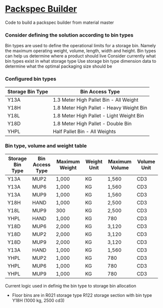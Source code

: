 # <ins> Packspec Builder </ins>
Code to build a packspec builder from material master

### Consider defining the solution according to bin types
Bin types are used to define the operational limits for a storage bin. Namely the maximum operating weight, volume, length, width and height. Bin types can help us determine where a product should live
Consider currently what bin types exist in what storage type
Use storage bin type dimension data to determine what the optimal packaging size should be

### Configured bin types
| Storage Bin Type | Bin Access Type |
|---|---|
|Y13A | 1.3 Meter High Pallet Bin - All Weight|
|Y18H | 1.8 Meter High Pallet - Heavy Weight Bin|
|Y18L | 1.8 Meter High Pallet - Light Weight Bin|
|Y18D | 1.8 Meter High Pallet - Double Bin |
|YHPL | Half Pallet Bin - All Weights|

### Bin type, volume and weight table

| Storage Bin Type | Bin Access Type | Maximum Weight | Weight Unit | Maximum Volume | Volume Unit |
|---|---|---|---|---|---|
|Y13A | MUP2 | 1,000 | KG | 1,560 | CD3|
|Y13A | MUP6 | 1,000 | KG | 1,560 | CD3|
|Y13A | MUP9 | 1,000 | KG | 1,560 | CD3|
|Y18H | HAND | 1,000 | KG | 2,500 | CD3|
|Y18L | MUP9 | 300 | KG | 2,500 | CD3|
|YHPL | HAND | 1,000 | KG | 780 | CD3|
|Y18D | MUP6 | 2,000 | KG | 3,120 | CD3|
|Y18D | MUP2 | 2,000 | KG | 3,120 | CD3|
|Y18D | MUP9 | 2,000 | KG | 3,120 | CD3|
|Y13A | HAND | 1,000 | KG | 1,560 | CD3|
|YHPL | MUP2 | 1,000 | KG | 780 | CD3|
|YHPL | MUP6 | 1,000 | KG | 780 | CD3|
|YHPL | MUP9 | 1,000 | KG | 780 | CD3|

Current logic used in definig the bin type to storage bin allocation
+ Floor bins are in R021 storage type R122 storage section with bin type Y18H (1000 kg, 2500 cd3) 
